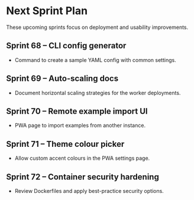 # Next Sprint Plan

These upcoming sprints focus on deployment and usability improvements.

## Sprint 68 – CLI config generator
* Command to create a sample YAML config with common settings.

## Sprint 69 – Auto-scaling docs
* Document horizontal scaling strategies for the worker deployments.

## Sprint 70 – Remote example import UI
* PWA page to import examples from another instance.

## Sprint 71 – Theme colour picker
* Allow custom accent colours in the PWA settings page.

## Sprint 72 – Container security hardening
* Review Dockerfiles and apply best-practice security options.
